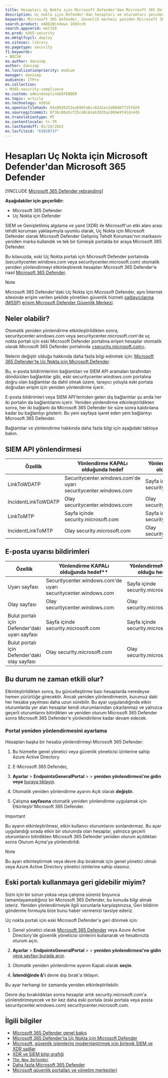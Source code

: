 ```yaml
---
title: Hesapları Uç Nokta için Microsoft Defender'dan Microsoft 365 Defender
description: Uç nokta için Defender'dan hesapları ve oturumları yeniden yönlendirme ve Microsoft 365 Defender.
keywords: Microsoft 365 Defender, Güvenlik merkezi yeniden Microsoft 365 Defender ile çalışmaya başlama
search.product: eADQiWindows 10XVcnh
search.appverid: met150
ms.prod: m365-security
ms.mktglfcycl: deploy
ms.sitesec: library
ms.pagetype: security
f1.keywords:
- NOCSH
ms.author: dansimp
author: dansimp
ms.localizationpriority: medium
manager: dansimp
audience: ITPro
ms.collection:
- M365-security-compliance
ms.custom: admindeeplinkDEFENDER
ms.topic: article
ms.technology: m365d
ms.openlocfilehash: 64a9926253ea699fa6cc62d1ec2d80d07f25fd29
ms.sourcegitcommit: 6f3bc00a5cf25c48c61eb3835ac069e9f41dc4db
ms.translationtype: MT
ms.contentlocale: tr-TR
ms.lasthandoff: 01/24/2022
ms.locfileid: "63010737"
---
```

# <a name="redirecting-accounts-from-microsoft-defender-for-endpoint-to-microsoft-365-defender"></a>Hesapları Uç Nokta için Microsoft Defender'dan Microsoft 365 Defender

[!INCLUDE [Microsoft 365 Defender rebranding](../includes/microsoft-defender.md)]

**Aşağıdakiler için geçerlidir:**
- Microsoft 365 Defender
- Uç Nokta için Defender

SIEM ve Genişletilmiş algılama ve yanıt (XDR) ile Microsoft'un etki alanı arası tehdit koruması yaklaşımıyla uyumlu olarak, Uç Nokta için Microsoft Defender olarak Microsoft Defender Gelişmiş Tehdit Koruması'nın markasını yeniden marka kullandık ve tek bir tümleşik portalda bir araya Microsoft 365 Defender.

Bu kılavuzda, eski Uç Nokta portalı için Microsoft Defender portalında (securitycenter.windows.com veya securitycenter.microsoft.com) otomatik yeniden yönlendirmeyi etkinleştirerek hesapları Microsoft 365 Defender'e nasıl <a href="https://go.microsoft.com/fwlink/p/?linkid=2077139" target="_blank">Microsoft 365 Defender</a>.

> [!NOTE]
> Microsoft 365 Defender'daki Uç Nokta için Microsoft Defender, aynı İnternet sitesinde erişim verilen şekilde yönetilen güvenlik hizmeti [sağlayıcılarına (MSSP)](/windows/security/threat-protection/microsoft-defender-atp/grant-mssp-access) [erişim Microsoft Defender Güvenlik Merkezi](./mssp-access.md).

## <a name="what-to-expect"></a>Neler olabilir?

Otomatik yeniden yönlendirme etkinleştirildikten sonra, securitycenter.windows.com veya securitycenter.microsoft.com'de uç nokta portalı için eski Microsoft Defender portalına erişen hesaplar otomatik olarak Microsoft 365 Defender portalında <a href="https://go.microsoft.com/fwlink/p/?linkid=2077139" target="_blank"><security.microsoft.com></a>.

Nelerin değiştir olduğu hakkında daha fazla bilgi edinmek için: [Microsoft 365 Defender'te Uç Nokta için Microsoft Defender](microsoft-365-security-center-mde.md).

Bu, e-posta bildirimlerinin bağlantıları ve SIEM API aramaları tarafından döndürülen bağlantılar gibi, eski securitycenter.windows.com portalına doğru olan bağlantılar da dahil olmak üzere, tarayıcı yoluyla eski portala doğrudan erişim için yeniden yönlendirme içerir.  

 E-posta bildirimleri veya SIEM API'lerinden gelen dış bağlantılar şu anda her iki portalın da bağlantılarını içerir. Yeniden yönlendirme etkinleştirildikten sonra, her iki bağlantı da Microsoft 365 Defender bir süre sonra kaldırılana kadar bu bağlantıyı gösterir. Bu yeni sayfaya işaret eden yeni bağlantıyı Microsoft 365 Defender.

Bağlantılar ve yönlendirme hakkında daha fazla bilgi için aşağıdaki tabloya bakın.
## <a name="siem-api-routing"></a>SIEM API yönlendirmesi

| Özellik | Yönlendirme KAPALı olduğunda hedef | YönlendirmeNIN ON olduğu hedef |
|---------|---------|---------|
| LinkToWDATP | Securitycenter.windows.com'de uyarı securitycenter.windows.com | Sayfa içinde security.microsoft.com |
| IncidentLinkToWDATP | Olay securitycenter.windows.com | Olay security.microsoft.com |
| LinkToMTP | Sayfa içinde security.microsoft.com | Sayfa içinde security.microsoft.com |
| IncidentLinkToMTP | Olay security.microsoft.com | Olay security.microsoft.com |

## <a name="email-alert-notifications"></a>E-posta uyarısı bildirimleri

| Özellik | Yönlendirme KAPALı olduğunda hedef** | YönlendirmeNIN ON olduğu hedef |
|---------|---------|---------|
| Uyarı sayfası | Securitycenter.windows.com'de uyarı securitycenter.windows.com | Sayfa içinde security.microsoft.com |
| Olay sayfası |Olay securitycenter.windows.com | Olay security.microsoft.com |
| Bulut portalı için Defender'daki uyarı sayfası | Sayfa içinde security.microsoft.com | Sayfa içinde security.microsoft.com |
| Bulut portalı için Defender'daki olay sayfası | Olay security.microsoft.com | Olay security.microsoft.com |

## <a name="when-does-this-take-effect"></a>Bu durum ne zaman etkili olur?

Etkinleştirildikten sonra, bu güncelleştirme bazı hesaplarda neredeyse hemen yürürlüğe girecektir. Ancak yeniden yönlendirmenin, kurumuz daki her hesaba yayılması daha uzun sürebilir. Bu ayar uygulandığında etkin oturumlarda yer alan hesaplar kendi oturumlarından çıkarlanmaz ve yalnızca geçerli oturumlarını bitirdikten ve yeniden oturum Microsoft 365 Defender sonra Microsoft 365 Defender'e yönlendirilene kadar devam edecek.  

### <a name="set-up-portal-redirection"></a>Portal yeniden yönlendirmesini ayarlama

Hesapları başka bir hesaba yönlendirmeyi Microsoft 365 Defender:

1. Bu hizmette genel yönetici veya güvenlik yöneticisi izinlerine sahip Azure Active Directory.

2. E-Microsoft 365 Defender<a href="https://go.microsoft.com/fwlink/p/?linkid=2077139" target="_blank">.</a>

3. **Ayarlar** >  **EndpointsGeneralPortal** >  >  **yeniden yönlendirmesi'ne gidin veya** [buraya tıklayın](https://security.microsoft.com/preferences2/portal_redirection).  

4. Otomatik yeniden yönlendirme ayarını Açık olarak **değiştir.**

5. Çalışma **sayfasına** otomatik yeniden yönlendirme uygulamak için Etkinleştir'Microsoft 365 Defender.

>[!IMPORTANT]
>Bu ayarın etkinleştirilmesi, etkin kullanıcı oturumlarını sonlandırmaz. Bu ayar uygulandığı sırada etkin bir oturumda olan hesaplar, yalnızca geçerli oturumlarını bitirdikten Microsoft 365 Defender yeniden oturum açıldıktan sonra Oturum Açma'ya yönlendirildi.

>[!NOTE]
>Bu ayarı etkinleştirmek veya devre dışı bırakmak için genel yönetici olmalı veya Azure Active Directory yönetici izinlerine sahip olasınız.  

## <a name="can-i-go-back-to-using-the-former-portal"></a>Eski portalı kullanmaya geri gidebilir miyim?

Sizin için bir sorun yoksa veya çalışma süreniz boyunca tamamlayamadığınız bir Microsoft 365 Defender, bu konuda bilgi almak isteriz. Yeniden yönlendirmeyle ilgili sorunlarla karşılaştınızsa, Geri bildirim gönderme formuyla bize bunu haber vermenizi tavsiye ederiz.

Uç nokta portalı için eski Microsoft Defender'a geri dönmek için:

1. Genel yönetici olarak <a href="https://go.microsoft.com/fwlink/p/?linkid=2077139" target="_blank">Microsoft 365 Defender</a> veya Azure Active Directory'de güvenlik yöneticisi izinlerini kullanarak ve hesabınızla oturum açın.

2. **Ayarlar** >  **EndpointsGeneralPortal** >  >  **yeniden yönlendirmesi'ne gidin** [veya sayfayı burada açın](https://security.microsoft.com/preferences2/portal_redirection).  

3. Otomatik yeniden yönlendirme ayarını Kapalı olarak **seçin**.

4. **İstendiğinde &'i** devre dışı bırak'a tıklayın.

Bu ayar herhangi bir zamanda yeniden etkinleştirilebilir. 

Devre dışı bırakıldıktan sonra hesaplar artık security.microsoft.com'a yönlendirimeyecek ve bir kez daha eski portala (eski portala veya posta securitycenter.windows.com) securitycenter.microsoft.com. 

## <a name="related-information"></a>İlgili bilgiler
- [Microsoft 365 Defender genel bakış](microsoft-365-defender.md)
- [Microsoft 365 Defender'ta Uç Nokta için Microsoft Defender](microsoft-365-security-center-mde.md)
- [Microsoft, güvenlik işlemlerini modernleştirmek için birleşik SIEM ve XDR sağlar](https://www.microsoft.com/security/blog/?p=91813) 
- [XDR ve SIEM bilgi grafiği](https://afrait.com/blog/xdr-versus-siem/) 
- [`The New Defender`](https://afrait.com/blog/the-new-defender/) 
- [Daha fazla Microsoft 365 Defender](https://www.microsoft.com/microsoft-365/security/microsoft-365-defender) 
- [Microsoft güvenlik portalları ve yönetim merkezleri](portals.md)
